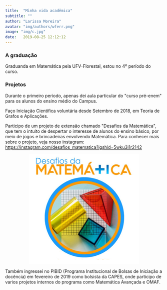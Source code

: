 ```yaml
---
title:  "Minha vida acadêmica"
subtitle: ""
author: "Larissa Moreira"
avatar: "img/authors/wferr.png"
image: "img/c.jpg"
date:   2019-08-25 12:12:12
---
```


### A graduação
Graduanda em Matemática pela UFV-Florestal, estou no 4º período do curso.

### Projetos
Durante o primeiro período, apenas dei aula particular do "curso pré-enem" para os alunos do ensino médio do Campus. 

Faço Iniciação Científica voluntária desde Setembro de 2018, em Teoria de Grafos e Aplicações.

Participo de um projeto de extensão chamado "Desafios da Matemática", que tem o intuito de despertar o interesse de alunos do ensino básico, por meio de jogos e brincadeiras envolvendo Matemática.
Para conhecer mais sobre o projeto, veja nosso instagram:<a href="https://instagram.com/desafios_matematica?igshid=5wku3i1r2142" target="_blank"> https://instagram.com/desafios_matematica?igshid=5wku3i1r2142
<br><center><img src="img/desmat.png" height="350" width="350" align="center"> </center></a>

Também ingressei no PIBID (Programa Institucional de Bolsas de Iniciação a docência) em fevereiro de 2019 como bolsista da CAPES, onde participo de varios projetos internos do programa como Matemática Avançada e OMAF.

